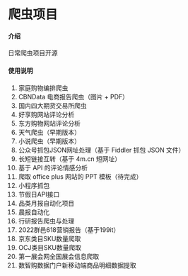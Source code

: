 # 爬虫项目

#### 介绍
日常爬虫项目开源

#### 使用说明

1.  家庭购物编排爬虫
2.  CBNData 电商报告爬虫（图片 + PDF）
3.  国内四大期货交易所爬虫
4.  好享购网站评论分析
5.  东方购物网站评论分析
6.  天气爬虫（早期版本）
7.  小说爬虫（早期版本）
8.  公众号抓包JSON网址处理（基于 Fiddler 抓包 JSON 文件）
9.  长短链接互转（基于 4m.cn 短网址）
10. 基于 API 的评论情感分析
11. 爬取 office plus 网站的 PPT 模板（待完成）
12. 小程序抓包
13. 节假日API接口
14. 品类月报自动化项目
15. 晨报自动化
16. 行研报告爬虫与处理
17. 2022群邑618营销报告（基于199it）
18. 京东类目SKU数量爬取
19. OCJ类目SKU数量爬取
20. 第一展会网全国展会信息爬取
21. 数智购数据门户新移动端商品明细数据提取
